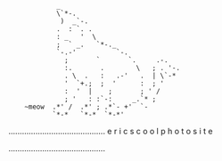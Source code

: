                 _
                \`*-.
                 )  _`-.
                .  : `. .
                : _   '  \
                ;  ` _.   `*-._
                `-.-'          `-.
                  ;       `       `.     .-.
                  :.       .        \   ; . '-.
                  . \  .   :   .-'   .  | \`-*
                  '  `+.;  ;  '      :  ; '
                  :  '  |    ;       ; ' /
                  ; '   : :`-:     _.`* ;
        ~meow  .*' /  .*' ; .*`- +'  `-
               `*-*   `*-*  `*-*'

  ...........................................
     e r i c s  c o o l  p h o t o  s i t e

  ...........................................